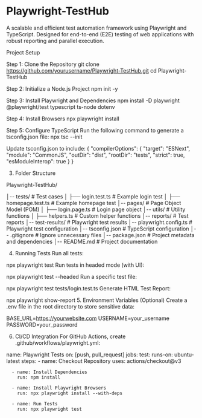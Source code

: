 # Playwright-TestHub
A scalable and efficient test automation framework using Playwright and TypeScript. Designed for end-to-end (E2E) testing of web applications with robust reporting and parallel execution.

Project Setup

Step 1: Clone the Repository
git clone https://github.com/yourusername/Playwright-TestHub.git
cd Playwright-TestHub

Step 2: Initialize a Node.js Project
npm init -y

Step 3: Install Playwright and Dependencies
npm install -D playwright @playwright/test typescript ts-node dotenv

Step 4: Install Browsers
npx playwright install

Step 5: Configure TypeScript
Run the following command to generate a tsconfig.json file:
npx tsc --init

Update tsconfig.json to include:
{
  "compilerOptions": {
    "target": "ESNext",
    "module": "CommonJS",
    "outDir": "dist",
    "rootDir": "tests",
    "strict": true,
    "esModuleInterop": true
  }
}

3. Folder Structure

Playwright-TestHub/

│-- tests/                 # Test cases
│   ├── login.test.ts      # Example login test
│   ├── homepage.test.ts   # Example homepage test
│-- pages/                 # Page Object Model (POM)
│   ├── login.page.ts      # Login page object
│-- utils/                 # Utility functions
│   ├── helpers.ts         # Custom helper functions
│-- reports/               # Test reports
│-- test-results/          # Playwright test results
│-- playwright.config.ts   # Playwright test configuration
│-- tsconfig.json          # TypeScript configuration
│-- .gitignore             # Ignore unnecessary files
│-- package.json           # Project metadata and dependencies
│-- README.md              # Project documentation



4. Running Tests
Run all tests:

npx playwright test
Run tests in headed mode (with UI):

npx playwright test --headed
Run a specific test file:

npx playwright test tests/login.test.ts
Generate HTML Test Report:

npx playwright show-report
5. Environment Variables (Optional)
Create a .env file in the root directory to store sensitive data:

BASE_URL=https://yourwebsite.com
USERNAME=your_username
PASSWORD=your_password

6. CI/CD Integration
For GitHub Actions, create .github/workflows/playwright.yml:

name: Playwright Tests
on: [push, pull_request]
jobs:
  test:
    runs-on: ubuntu-latest
    steps:
      - name: Checkout Repository
        uses: actions/checkout@v3

      - name: Install Dependencies
        run: npm install

      - name: Install Playwright Browsers
        run: npx playwright install --with-deps

      - name: Run Tests
        run: npx playwright test
